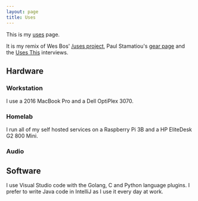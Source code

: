 ```yaml
---
layout: page
title: Uses
---
```


This is my [uses](https://uses.tech/) page.

It is my remix of Wes Bos' [/uses project](https://wesbos.com/uses), Paul Stamatiou's [gear page](https://paulstamatiou.com/stuff-i-use/) and the [Uses This](https://usesthis.com) interviews.

## Hardware 

### Workstation

I use a 2016 MacBook Pro and a Dell OptiPlex 3070. 

### Homelab 

I run all of my self hosted services on a Raspberry Pi 3B and a HP EliteDesk G2 800 Mini. 

### Audio 



## Software 

I use Visual Studio code with the Golang, C and Python language plugins. I prefer to write Java code in IntelliJ as I use it every day at work.